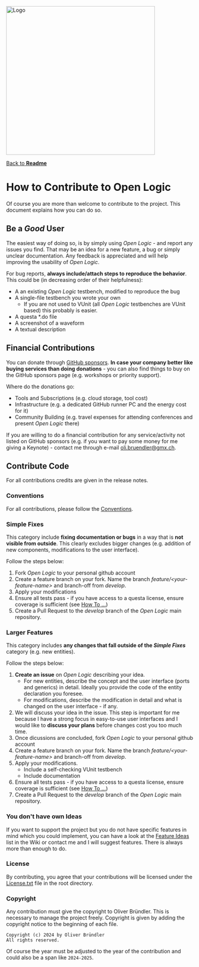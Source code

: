 <img src="./doc/Logo.png" alt="Logo" width="400">

[Back to **Readme**](./Readme.md)

# How to Contribute to Open Logic

Of course you are more than welcome to contribute to the project. This document explains how you can do so.

## Be a _Good_ User

The easiest way of doing so, is by simply using *Open Logic* - and report any issues you find. That may be an idea for a new feature, a bug or simply unclear documentation. Any feedback is appreciated and will help improving the usability of *Open Logic*.

For bug reports, **always include/attach steps to reproduce the behavior**. This could be (in decreasing order of their helpfulness):
* A an existing *Open Logic* testbench, modified to reproduce the bug
* A single-file testbench you wrote your own
  * If you are not used to VUnit (all *Open Logic* testbenches are VUnit based) this probably is easier.
* A questa *.do file
* A screenshot of a waveform
* A textual description

## Financial Contributions

You can donate through [GitHub sponsors](https://github.com/sponsors/open-logi). **In case your company better like buying services than doing donations** - you can also find things to buy on the GitHub sponsors page (e.g. workshops or priority support).

Where do the donations go:
* Tools and Subscriptions (e.g. cloud storage, tool cost)
* Infrastructure (e.g. a dedicated GitHub runner PC and the energy cost for it)
* Community Building (e.g. travel expenses for attending conferences and present *Open Logic* there)

If you are willing to do a financial contribution for any service/activity not listed on GitHub sponsors (e.g. if you want to pay some money for me giving a Keynote) - contact me through e-mail [oli.bruendler@gmx.ch](oli.bruendler@gmx.ch).
  
## Contribute Code

For all contributions credits are given in the release notes.

### Conventions

For all contributions, please follow the [Conventions](./doc/Conventions.md).

### Simple Fixes

This category include **fixing documentation or bugs** in a way that is **not visible from outside**. This clearly excludes bigger changes (e.g. addition of new components, modifications to the user interface).

Follow the steps below:
1. Fork *Open Logic* to your personal github account
2. Create a feature branch on your fork. Name the branch *feature/\<your-feature-name\>* and branch-off from *develop*.
3. Apply your modifications
4. Ensure all tests pass - if you have access to a questa license, ensure coverage is sufficient (see [How To ...](./doc/HowTo.md))
5. Create a Pull Request to the *develop* branch of the *Open Logic* main repository.

### Larger Features

This category includes **any changes that fall outside of the _Simple Fixes_** category (e.g. new entities).

Follow the steps below:
1. **Create an issue** on *Open Logic* describing your idea. 
   * For new entities, describe the concept and the user interface (ports and generics) in detail. Ideally you provide the code of the entity declaration you foresee.
   * For modifications, describe the modification in detail and what is changed on the user interface - if any.
2. We will discuss your idea in the issue. This step is important for me because I have a strong focus in easy-to-use user interfaces and I would like to **discuss your plans** before changes cost you too much time.
3. Once dicussions are concluded, fork *Open Logic* to your personal github account
4. Create a feature branch on your fork. Name the branch *feature/\<your-feature-name\>* and branch-off from *develop*.
5. Apply your modifications.
   * Include a self-checking VUnit testbench
   * Include documentation
6. Ensure all tests pass - if you have access to a questa license, ensure coverage is sufficient (see [How To ...](./doc/HowTo.md))
7. Create a Pull Request to the *develop* branch of the *Open Logic* main repository.

### You don't have own Ideas

If you want to support the project but you do not have specific features in mind which you could implement, you can have a look at the [Feature Ideas](https://github.com/open-logic/open-logic/wiki/Feature-Ideas) list in the Wiki or contact me and I will suggest features. There is always more than enough to do.

### License
By contributing, you agree that your contributions will be licensed under the [License.txt](./License.txt) file in the root directory.


### Copyright
Any contribution must give the copyright to Oliver Bründler. This is necessary to manage the project freely. Copyright is given by adding the copyright notice to the beginning of each file.

```
Copyright (c) 2024 by Oliver Bründler
All rights reserved.
```

Of course the year must be adjusted to the year of the contribution and could also be a span like `2024-2025`.
